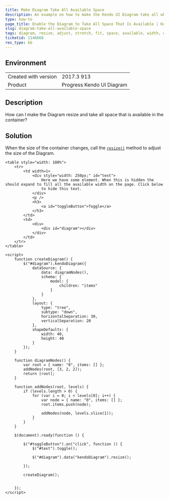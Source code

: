 ```yaml
---
title: Make Diagram Take All Available Space
description: An example on how to make the Kendo UI Diagram take all white space that is available.
type: how-to
page_title: Enable the Diagram to Take All Space That Is Available | Kendo UI Diagram for jQuery
slug: diagram-take-all-available-space
tags: diagram, resize, adjust, stretch, fit, space, available, width, container, expand
ticketid: 1146668
res_type: kb
---
```


## Environment

<table>
	<tr>
		<td>Created with version</td>
		<td>2017.3 913</td>
	</tr>
	<tr>
		<td>Product</td>
		<td>Progress Kendo UI Diagram</td>
	</tr>
</table>


## Description

How can I make the Diagram resize and take all space that is available in the container?

## Solution

When the size of the container changes, call the [`resize()`](https://docs.telerik.com/kendo-ui/api/javascript/dataviz/ui/diagram/methods/resize) method to adjust the size of the Diagram.

```dojo
<table style="width: 100%">
    <tr>
        <td width=1>
            <div style="width: 250px;" id="text">
                Here we have some element. When this is hidden the should expand to fill all the available width on the page. Click below
                to hide this text.
            </div>
            <p />
            <h3>
                <a id="toggleButton">Toggle</a>
            </h3>
        </td>
        <td>
            <div>
                <div id="diagram"></div>
            </div>
        </td>
    </tr>
</table>

<script>
    function createDiagram() {
        $("#diagram").kendoDiagram({
            dataSource: {
                data: diagramNodes(),
                schema: {
                    model: {
                        children: "items"
                    }
                }
            },
            layout: {
                type: "tree",
                subtype: "down",
                horizontalSeparation: 30,
                verticalSeparation: 20
            },
            shapeDefaults: {
                width: 40,
                height: 40
            }
        });
    }

    function diagramNodes() {
        var root = { name: "0", items: [] };
        addNodes(root, [3, 2, 2]);
        return [root];
    }

    function addNodes(root, levels) {
        if (levels.length > 0) {
            for (var i = 0; i < levels[0]; i++) {
                var node = { name: "0", items: [] };
                root.items.push(node);

                addNodes(node, levels.slice(1));
            }
        }
    }

    $(document).ready(function () {

        $("#toggleButton").on("click", function () {
            $("#text").toggle();

            $("#diagram").data("kendoDiagram").resize();

        });

        createDiagram();


    });
</script>
```
